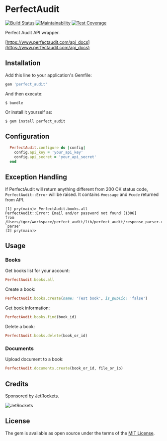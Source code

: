 # PerfectAudit

[![Build Status](https://travis-ci.org/igor-alexandrov/perfect_audit.svg?branch=master)](https://travis-ci.org/igor-alexandrov/perfect_audit)
[![Maintainability](https://api.codeclimate.com/v1/badges/72f40b05552e16b9cd4f/maintainability)](https://codeclimate.com/github/igor-alexandrov/perfect_audit/maintainability)
[![Test Coverage](https://api.codeclimate.com/v1/badges/72f40b05552e16b9cd4f/test_coverage)](https://codeclimate.com/github/igor-alexandrov/perfect_audit/test_coverage)

Perfect Audit API wrapper.

[https://www.perfectaudit.com/api_docs](https://www.perfectaudit.com/api_docs)

## Installation

Add this line to your application's Gemfile:

```ruby
gem 'perfect_audit'
```

And then execute:

    $ bundle

Or install it yourself as:

    $ gem install perfect_audit

## Configuration

``` ruby
  PerfectAudit.configure do |config|
    config.api_key = 'your_api_key'
    config.api_secret = 'your_api_secret'
  end
```

## Exception Handling

If PerfectAudit will return anything different from 200 OK status code, `PerfectAudit::Error` will be raised. It contains `#message` and `#code` returned from API.

``` irb
[1] pry(main)> PerfectAudit.books.all
PerfectAudit::Error: Email and/or password not found [1306]
from /Users/igor/workspace/perfect_audit/lib/perfect_audit/response_parser.rb:9:in `parse'
[2] pry(main)>
```

## Usage

### Books

Get books list for your account:

``` ruby
PerfectAudit.books.all
```

Create a book:

``` ruby
PerfectAudit.books.create(name: 'Test book', is_public: 'false')
```

Get book information:

``` ruby
PerfectAudit.books.find(book_id)
```

Delete a book:

``` ruby
PerfectAudit.books.delete(book_or_id)
```

### Documents

Upload document to a book:

``` ruby
PerfectAudit.documents.create(book_or_id, file_or_io)
```

## Credits

Sponsored by [JetRockets](http://www.jetrockets.pro).

![JetRockets](http://jetrockets.pro/JetRockets.jpg)

## License

The gem is available as open source under the terms of the [MIT License](http://opensource.org/licenses/MIT).

